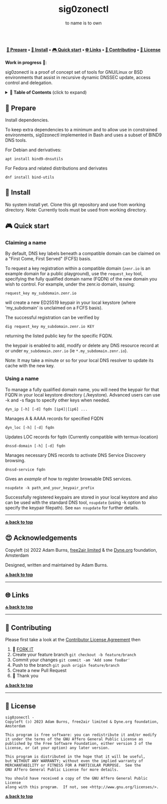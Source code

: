 <!---<p align="center">
  <a href="https://www.dyne.org">
    <img alt="sig0zonectl" src="/public/logo.png" width="150" />
  </a>
</p>--->

<h1 align="center">
  sig0zonectl</br>
  <sub></sub>
</h1>

<p align="center">
  to name is to own
</p>

<br><br>

<h4 align="center">
  <a href="#-prepare">📝 Prepare</a>
  <span> • </span>
  <a href="#-install">💾 Install</a>
  <span> • </span>
  <a href="#-quick-start">🎮 Quick start</a>
  <span> • </span>
  <a href="#-links">🌐 Links</a>
  <span> • </span>
  <a href="#-contributing">👤 Contributing</a>
  <span> • </span>
  <a href="#-license">💼 License</a>
</h4>


**Work in progress** 🚧: 

sig0zonectl is a proof of concept set of tools for GNU/Linux or BSD environments that assist in recursive dynamic DNSSEC update, access control and delegation.

<details id="toc">
 <summary><strong>🚩 Table of Contents</strong> (click to expand)</summary>

* [Prepare](#-prepare)
* [Install](#-install)
* [Quick start](#-quick-start)
* [Links](#-links)
* [Contributing](#-contributing)
* [License](#-license)
</details>

##  📝 Prepare

Install dependencies.

To keep extra dependencies to a minimum and to allow use in constrained environments, sig0zonectl implemented in Bash and uses a subset of BIND9 DNS tools.

For Debian and derivatives:

`apt install bind9-dnsutils`

For Fedora and related distributions and derivates

`dnf install bind-utils`

## 💾 Install

No system install yet. Clone this git repository and use from working directory. Note: Currently tools must be used from working directory.

## 🎮 Quick start

### Claiming a name

By default, DNS key labels beneath a compatible domain can be claimed on a "First Come, First Served" (FCFS) basis.

To request a key registration within a compatible domain (`zenr.io` is an example domain for a public playground), use the `request_key` tool, specifying the fully qualified domain name (FQDN) of the new domain you wish to control. For example, under the zenr.io domain, issuing:

`request_key my_subdomain.zenr.io`

will create a new ED25519 keypair in your local keystore (where 'my_subdomain' is unclaimed on a FCFS basis).


The successful registration can be verified by

`dig request_key my_subdomain.zenr.io KEY`

returning the listed public key for the specific FQDN.

the keypair is enabled to add, modify or delete any DNS resource record at or under `my_subdomain.zenr.io` (ie `*.my_subdomain.zenr.io`).

Note: It may take a minute or so for your local DNS resolver to update its cache with the new key.

### Using a name

To manage a fully qualified domain name, you will need the keypair for that FQDN in your local keystore directory (./keystore). Advanced users can use -k and -s flags to specify other keys when needed.

`dyn_ip [-h] [-d] fqdn [ip4]|[ip6] ...`

Manages A & AAAA records for specified FQDN 

`dyn_loc [-h] [-d] fqdn`

Updates LOC records for fqdn (Currently compatible with termux-location)

`dnssd-domain [-h] [-d] fqdn`

Manages necessary DNS records to activate DNS Service Discovery browsing.

`dnssd-service fqdn`

Gives an *example* of how to register browsable DNS services.

`nsupdate -k path_and_your_keypair_prefix`

Successfully registered keypairs are stored in your local keystore and also can be used with the standard DNS tool, `nsupdate` (using -k option to specify the keypair filepath). See `man nsupdate` for further details.

***
**[🔝 back to top](#toc)**


## 😍 Acknowledgements

Copyleft (ɔ) 2022 Adam Burns, [free2air limited](https://free2air.net) & the [Dyne.org](https://www.dyne.org) foundation, Amsterdam

Designed, written and maintained by Adam Burns.

**[🔝 back to top](#toc)**

***
## 🌐 Links



**[🔝 back to top](#toc)**

***
## 👤 Contributing

Please first take a look at the [Contributor License Agreement](CONTRIBUTING.md) then

1.  🔀 [FORK IT](../../fork)
2.  Create your feature branch `git checkout -b feature/branch`
3.  Commit your changes `git commit -am 'Add some fooBar'`
4.  Push to the branch `git push origin feature/branch`
5.  Create a new Pull Request
6.  🙏 Thank you


**[🔝 back to top](#toc)**

***
## 💼 License
    sig0zonectl - 
    Copyleft (ɔ) 2023 Adam Burns, free2air limited & Dyne.org foundation, Amsterdam

    This program is free software: you can redistribute it and/or modify
    it under the terms of the GNU Affero General Public License as
    published by the Free Software Foundation, either version 3 of the
    License, or (at your option) any later version.

    This program is distributed in the hope that it will be useful,
    but WITHOUT ANY WARRANTY; without even the implied warranty of
    MERCHANTABILITY or FITNESS FOR A PARTICULAR PURPOSE.  See the
    GNU Affero General Public License for more details.

    You should have received a copy of the GNU Affero General Public License
    along with this program.  If not, see <http://www.gnu.org/licenses/>.

**[🔝 back to top](#toc)**
